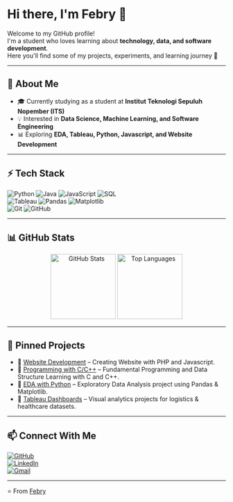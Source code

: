 # Hi there, I'm Febry 👋

Welcome to my GitHub profile!  
I'm a student who loves learning about **technology, data, and software development**.  
Here you'll find some of my projects, experiments, and learning journey 🚀

---

## 🌱 About Me
- 🎓 Currently studying as a student at **Institut Teknologi Sepuluh Nopember (ITS)**
- 💡 Interested in **Data Science, Machine Learning, and Software Engineering**
- 📊 Exploring **EDA, Tableau, Python, Javascript, and Website Development**

---

## ⚡ Tech Stack
![Python](https://img.shields.io/badge/Python-3776AB?style=for-the-badge&logo=python&logoColor=white)
![Java](https://img.shields.io/badge/Java-ED8B00?style=for-the-badge&logo=openjdk&logoColor=white)
![JavaScript](https://img.shields.io/badge/JavaScript-F7DF1E?style=for-the-badge&logo=javascript&logoColor=black)
![SQL](https://img.shields.io/badge/SQL-4479A1?style=for-the-badge&logo=postgresql&logoColor=white)  
![Tableau](https://img.shields.io/badge/Tableau-E97627?style=for-the-badge&logo=tableau&logoColor=white)
![Pandas](https://img.shields.io/badge/Pandas-150458?style=for-the-badge&logo=pandas&logoColor=white)
![Matplotlib](https://img.shields.io/badge/Matplotlib-11557c?style=for-the-badge&logo=plotly&logoColor=white)  
![Git](https://img.shields.io/badge/Git-F05032?style=for-the-badge&logo=git&logoColor=white)
![GitHub](https://img.shields.io/badge/GitHub-181717?style=for-the-badge&logo=github&logoColor=white)

---

## 📊 GitHub Stats
<p align="center">
  <img src="https://github-readme-stats.vercel.app/api?username=febryannnn&show_icons=true&theme=tokyonight" alt="GitHub Stats" height="150"/>
  <img src="https://github-readme-stats.vercel.app/api/top-langs/?username=febryannnn&layout=compact&theme=tokyonight" alt="Top Languages" height="150"/>
</p>

---

## 📌 Pinned Projects
- 🔹 [Website Development](https://github.com/febryannnn) – Creating Website with PHP and Javascript.
- 🔹 [Programming with C/C++](https://github.com/febryannnn) – Fundamental Programming and Data Structure Learning with C and C++.
- 🔹 [EDA with Python](https://github.com/febryannnn) – Exploratory Data Analysis project using Pandas & Matplotlib.  
- 🔹 [Tableau Dashboards](https://github.com/febryannnn) – Visual analytics projects for logistics & healthcare datasets.  

---

## 📫 Connect With Me
[![GitHub](https://img.shields.io/badge/GitHub-%40febryannnn-181717?style=for-the-badge&logo=github)](https://github.com/febryannnn)  
[![LinkedIn](https://img.shields.io/badge/LinkedIn-Connect-blue?style=for-the-badge&logo=linkedin)](https://linkedin.com)  
[![Gmail](https://img.shields.io/badge/Email-Contact-red?style=for-the-badge&logo=gmail&logoColor=white)](mailto:your-email@gmail.com)  

---

⭐️ From [Febry](https://github.com/febryannnn)
